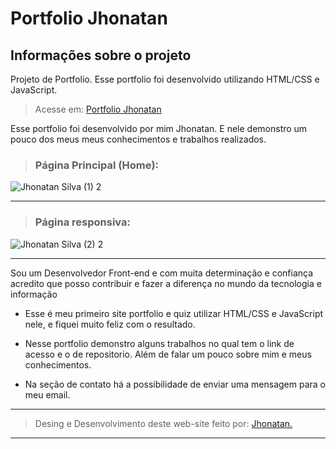 # Portfolio Jhonatan

## Informações sobre o projeto

Projeto de Portfolio.
Esse portfolio foi desenvolvido utilizando HTML/CSS e JavaScript.

> Acesse em: [Portfolio Jhonatan](https://jhonatan777.vercel.app/ "Portfolio Jhonatan")

Esse portfolio foi desenvolvido por mim Jhonatan. E nele demonstro um pouco dos meus meus conhecimentos e trabalhos realizados.

> ### Página Principal (Home):

![Jhonatan Silva (1) 2](https://github.com/Jhonatan-777/portfolio-jhonatan/assets/155544904/578ad6b7-5f9e-4d1e-bf59-28fbb05cc596)

---

> ### Página responsiva:

![Jhonatan Silva (2) 2](https://github.com/Jhonatan-777/portfolio-jhonatan/assets/155544904/cacff336-fea4-43e2-bb2b-ae0bed3371e7)

---



Sou um Desenvolvedor Front-end e com muita determinação e confiança acredito que posso contribuir e fazer a diferença no mundo da tecnologia e informação

- Esse é meu primeiro site portfolio e quiz utilizar HTML/CSS e JavaScript nele, e fiquei muito feliz com o resultado.

- Nesse portfolio demonstro alguns trabalhos no qual tem o link de acesso e o de repositorio. Além de falar um pouco sobre mim e meus conhecimentos.

- Na seção de contato há a possibilidade de enviar uma mensagem para o meu email. 

---

> Desing e Desenvolvimento deste web-site feito por: [Jhonatan.](https://github.com/Jhonatan-777/ "Github Jhonatan Silva")

---
